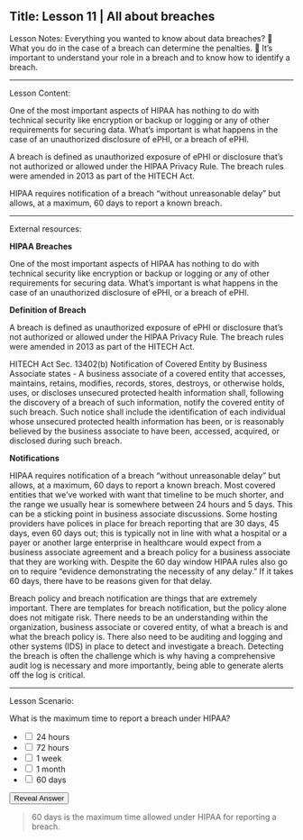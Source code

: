 Title:
Lesson 11 | All about breaches
---

Lesson Notes: Everything you wanted to know about data breaches?
:dart: What you do in the case of a breach can determine the penalties.
:dart: It’s important to understand your role in a breach and to know how to identify a breach.

---

Lesson Content:

One of the most important aspects of HIPAA has nothing to do with technical security like encryption or backup or logging or any of other requirements for securing data. What’s important is what happens in the case of an unauthorized disclosure of ePHI, or a breach of ePHI.

A breach is defined as unauthorized exposure of ePHI or disclosure that’s not authorized or allowed under the HIPAA Privacy Rule. The breach rules were amended in 2013 as part of the HITECH Act.

HIPAA requires notification of a breach “without unreasonable delay” but allows, at a maximum, 60 days to report a known breach. 

---

External resources:

**HIPAA Breaches**

One of the most important aspects of HIPAA has nothing to do with technical security like encryption or backup or logging or any of other requirements for securing data. What’s important is what happens in the case of an unauthorized disclosure of ePHI, or a breach of ePHI.

**Definition of Breach**

A breach is defined as unauthorized exposure of ePHI or disclosure that’s not authorized or allowed under the HIPAA Privacy Rule. The breach rules were amended in 2013 as part of the HITECH Act.

HITECH Act Sec. 13402(b) Notification of Covered Entity by Business Associate states - A business associate of a covered entity that accesses, maintains, retains, modifies, records, stores, destroys, or otherwise holds, uses, or discloses unsecured protected health information shall, following the discovery of a breach of such information, notify the covered entity of such breach. Such notice shall include the identification of each individual whose unsecured protected health information has been, or is reasonably believed by the business associate to have been, accessed, acquired, or disclosed during such breach.

**Notifications**

HIPAA requires notification of a breach “without unreasonable delay” but allows, at a maximum, 60 days to report a known breach. Most covered entities that we’ve worked with want that timeline to be much shorter, and the range we usually hear is somewhere between 24 hours and 5 days. This can be a sticking point in business associate discussions. Some hosting providers have polices in place for breach reporting that are 30 days, 45 days, even 60 days out; this is typically not in line with what a hospital or a payer or another large enterprise in healthcare would expect from a business associate agreement and a breach policy for a business associate that they are working with. Despite the 60 day window HIPAA rules also go on to require “evidence demonstrating the necessity of any delay.” If it takes 60 days, there have to be reasons given for that delay.

Breach policy and breach notification are things that are extremely important. There are templates for breach notification, but the policy alone does not mitigate risk. There needs to be an understanding within the organization, business associate or covered entity, of what a breach is and what the breach policy is. There also need to be auditing and logging and other systems (IDS) in place to detect and investigate a breach. Detecting the breach is often the challenge which is why having a comprehensive audit log is necessary and more importantly, being able to generate alerts off the log is critical.

---

Lesson Scenario:

What is the maximum time to report a breach under HIPAA?

- <input type="checkbox"> 24 hours
- <input type="checkbox"> 72 hours
- <input type="checkbox"> 1 week
- <input type="checkbox"> 1 month
- <input type="checkbox"> 60 days


<div class="reveal-answer">
	<button class="button">Reveal Answer</button>
	<blockquote><p>60 days is the maximum time allowed under HIPAA for reporting a breach.</p></blockquote>
</div>




